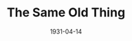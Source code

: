 ---
title: The Same Old Thing
date: 1931-04-14
opening_date: 1931-04-14
closing_date:
layout: productions
playbill:
Theatre: Theatre Jacksonville
show_details:
- Playwright: F.W. Armbuster
cast:
- SHE: Adamae Armbruster
- HE: Richard Grether
- The Other Man: Stuart Cavanagh
crew:
- Director: F.W. Armbuster
- Staging: Anne C. Lalor
- Props: Anne C. Lalor
- Lights: Charlie Tutewiler
- Grips: Joseph McCants
understudies:
orchestra:
---
